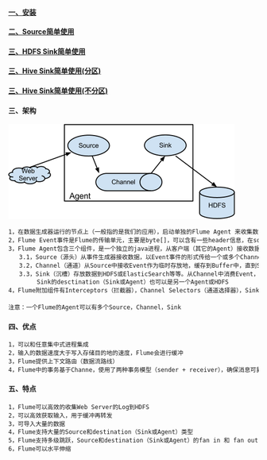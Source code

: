 #### [一、安装][1]
#### [二、Source简单使用][2]
#### [三、HDFS Sink简单使用][3]
#### [三、Hive Sink简单使用(分区)][4]
#### [三、Hive Sink简单使用(不分区)][5]
#### 三、架构
![image](https://github.com/firechiang/hadoop-test/blob/master/flume/image/1_flume_framework.png)
```bash
1，在数据生成器运行的节点上（一般指的是我们的应用），启动单独的Flume Agent 来收集数据，再推送到存储端（HDFS，ElasticSearch等等）
2，Flume Event事件是Flume的传输单元，主要是byte[]，可以含有一些header信息，在source和desctination之间
3，Flume Agent包含三个组件，是一个独立的java进程，从客户端（其它的Agent）接收数据，然后再转发到下一个desctination（Sink或Agent）
   3.1，Source（源头）从事件生成器接收数据，以Event事件的形式传给一个或多个Channel
   3.2，Channel（通道）从Source中接收Event作为临时存放地，缓存到Buffer中，直到Sink将其消费掉。Channel可以和多个Source或Sink协同
   3.3，Sink（沉槽）存放数据到HDFS或ElasticSearch等等。从Channel中消费Event，并分发给desctination（Sink或Agent）。
        Sink的desctination（Sink或Agent）也可以是另一个Agent或HDFS
4，Flume附加组件有Interceptors（拦截器），Channel Selectors（通道选择器），Sink Processors（沉槽处理器）        
        
注意：一个Flume的Agent可以有多个Source，Channel，Sink
```

#### 四、优点
```bash
1，可以和任意集中式进程集成
2，输入的数据速度大于写入存储目的地的速度，Flume会进行缓冲
3，Flume提供上下文路由（数据流路线）
4，Flume中的事务基于Channe，使用了两种事务模型（sender + receiver），确保消息可靠的被发送
```

#### 五、特点
```bash
1，Flume可以高效的收集Web Server的Log到HDFS
2，可以高效获取输入，用于缓冲再转发
3，可导入大量的数据
4，Flume支持大量的Source和destination（Sink或Agent）类型
5，Flume支持多级跳跃，Source和destination（Sink或Agent）的fan in 和 fan out
6，Flume可以水平伸缩
```

[1]: https://github.com/firechiang/hadoop-test/tree/master/flume/docs/simple_install.md
[2]: https://github.com/firechiang/hadoop-test/tree/master/flume/docs/source_simple_use.md
[3]: https://github.com/firechiang/hadoop-test/tree/master/flume/docs/hdfs_sink_simple_use.md
[4]: https://github.com/firechiang/hadoop-test/tree/master/flume/docs/hive_sink_simple_use-1.md
[5]: https://github.com/firechiang/hadoop-test/tree/master/flume/docs/hive_sink_simple_use-2.md
